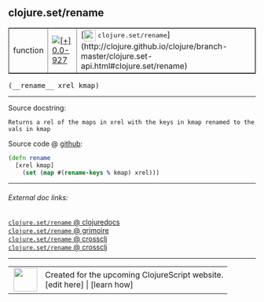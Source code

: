 ## clojure.set/rename



 <table border="1">
<tr>
<td>function</td>
<td><a href="https://github.com/cljsinfo/cljs-api-docs/tree/0.0-927"><img valign="middle" alt="[+] 0.0-927" title="Added in 0.0-927" src="https://img.shields.io/badge/+-0.0--927-lightgrey.svg"></a> </td>
<td>
[<img height="24px" valign="middle" src="http://i.imgur.com/1GjPKvB.png"> <samp>clojure.set/rename</samp>](http://clojure.github.io/clojure/branch-master/clojure.set-api.html#clojure.set/rename)
</td>
</tr>
</table>


 <samp>
(__rename__ xrel kmap)<br>
</samp>

---





Source docstring:

```
Returns a rel of the maps in xrel with the keys in kmap renamed to the vals in kmap
```


Source code @ [github](https://github.com/clojure/clojurescript/blob/r1934/src/cljs/clojure/set.cljs#L83-L86):

```clj
(defn rename
  [xrel kmap]
    (set (map #(rename-keys % kmap) xrel)))
```

<!--
Repo - tag - source tree - lines:

 <pre>
clojurescript @ r1934
└── src
    └── cljs
        └── clojure
            └── <ins>[set.cljs:83-86](https://github.com/clojure/clojurescript/blob/r1934/src/cljs/clojure/set.cljs#L83-L86)</ins>
</pre>

-->

---



###### External doc links:

[`clojure.set/rename` @ clojuredocs](http://clojuredocs.org/clojure.set/rename)<br>
[`clojure.set/rename` @ grimoire](http://conj.io/store/v1/org.clojure/clojure/1.7.0-beta3/clj/clojure.set/rename/)<br>
[`clojure.set/rename` @ crossclj](http://crossclj.info/fun/clojure.set/rename.html)<br>
[`clojure.set/rename` @ crossclj](http://crossclj.info/fun/clojure.set.cljs/rename.html)<br>

---

 <table>
<tr><td>
<img valign="middle" align="right" width="48px" src="http://i.imgur.com/Hi20huC.png">
</td><td>
Created for the upcoming ClojureScript website.<br>
[edit here] | [learn how]
</td></tr></table>

[edit here]:https://github.com/cljsinfo/cljs-api-docs/blob/master/cljsdoc/clojure.set_rename.cljsdoc
[learn how]:https://github.com/cljsinfo/cljs-api-docs/wiki/cljsdoc-files

<!--

This information was too distracting to show to readers, but I'll leave it
commented here since it is helpful to:

- pretty-print the data used to generate this document
- and show how to retrieve that data



The API data for this symbol:

```clj
{:ns "clojure.set",
 :name "rename",
 :signature ["[xrel kmap]"],
 :history [["+" "0.0-927"]],
 :type "function",
 :full-name-encode "clojure.set_rename",
 :source {:code "(defn rename\n  [xrel kmap]\n    (set (map #(rename-keys % kmap) xrel)))",
          :title "Source code",
          :repo "clojurescript",
          :tag "r1934",
          :filename "src/cljs/clojure/set.cljs",
          :lines [83 86]},
 :full-name "clojure.set/rename",
 :clj-symbol "clojure.set/rename",
 :docstring "Returns a rel of the maps in xrel with the keys in kmap renamed to the vals in kmap"}

```

Retrieve the API data for this symbol:

```clj
;; from Clojure REPL
(require '[clojure.edn :as edn])
(-> (slurp "https://raw.githubusercontent.com/cljsinfo/cljs-api-docs/catalog/cljs-api.edn")
    (edn/read-string)
    (get-in [:symbols "clojure.set/rename"]))
```

-->
